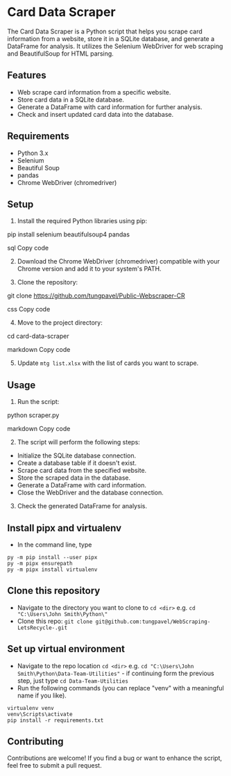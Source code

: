 # Card Data Scraper

The Card Data Scraper is a Python script that helps you scrape card information from a website, store it in a SQLite database, and generate a DataFrame for analysis. It utilizes the Selenium WebDriver for web scraping and BeautifulSoup for HTML parsing.

## Features

- Web scrape card information from a specific website.
- Store card data in a SQLite database.
- Generate a DataFrame with card information for further analysis.
- Check and insert updated card data into the database.

## Requirements

- Python 3.x
- Selenium
- Beautiful Soup
- pandas
- Chrome WebDriver (chromedriver)

## Setup

1. Install the required Python libraries using pip:
   
pip install selenium beautifulsoup4 pandas

sql
Copy code

2. Download the Chrome WebDriver (chromedriver) compatible with your Chrome version and add it to your system's PATH.

3. Clone the repository:

git clone https://github.com/tungpavel/Public-Webscraper-CR

css
Copy code

4. Move to the project directory:

cd card-data-scraper

markdown
Copy code

5. Update `mtg list.xlsx` with the list of cards you want to scrape.

## Usage

1. Run the script:

python scraper.py

markdown
Copy code

2. The script will perform the following steps:
- Initialize the SQLite database connection.
- Create a database table if it doesn't exist.
- Scrape card data from the specified website.
- Store the scraped data in the database.
- Generate a DataFrame with card information.
- Close the WebDriver and the database connection.

3. Check the generated DataFrame for analysis.

## Install pipx and virtualenv
* In the command line, type 
```
py -m pip install --user pipx
py -m pipx ensurepath
py -m pipx install virtualenv
```

## Clone this repository 
* Navigate to the directory you want to clone to `cd <dir>` e.g. `cd "C:\Users\John Smith\Python\"`
* Clone this repo: `git clone git@github.com:tungpavel/WebScraping-LetsRecycle-.git`

## Set up virtual environment
* Navigate to the repo location `cd <dir>` e.g. `cd "C:\Users\John Smith\Python\Data-Team-Utilities"` - if continuing form the previous step, just type `cd Data-Team-Utilities`
* Run the following commands (you can replace "venv" with a meaningful name if you like).
```
virtualenv venv
venv\Scripts\activate
pip install -r requirements.txt
```

## Contributing

Contributions are welcome! If you find a bug or want to enhance the script, feel free to submit a pull request.
